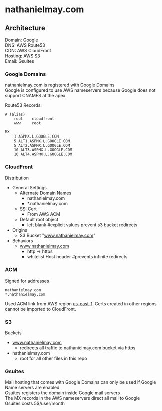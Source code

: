 # nathanielmay.com

## Architecture

Domain: Google  
DNS: AWS Route53  
CDN: AWS CloudFront  
Hosting: AWS S3  
Email: Gsuites  

### Google Domains

nathanielmay.com is registered with Google Domains  
Google is configured to use AWS nameservers because Google does not support CNAMES at the apex

Route53 Records:
```
A (alias)
	root	cloudfront
	www 	root

MX
	1 ASPMX.L.GOOGLE.COM
	5 ALT1.ASPMX.L.GOOGLE.COM
	5 ALT2.ASPMX.L.GOOGLE.COM
	10 ALT3.ASPMX.L.GOOGLE.COM
	10 ALT4.ASPMX.L.GOOGLE.COM		
```

### CloudFront

Distribution
  - General Settings
    - Alternate Domain Names
      - nathanielmay.com
      - *.nathanielmay.com
    - SSl Cert
      - From AWS ACM
    - Default root object
      - left blank #explicit values prevent s3 bucket redirects
  - Origins
    - S3 Bucket "www.nathanielmay.com"
  - Behaviors
    - www.nathanielmay.com
      - http -> https
      - whitelist Host header #prevents infinite redirects

### ACM

Signed for addresses
```
nathanielmay.com
*.nathanielmay.com
```

Used ACM link from AWS region [us-east-1](https://console.aws.amazon.com/acm/home?region=us-east-1). Certs created in other regions cannot be imported to CloudFront.

### S3

Buckets
  - www.nathanielmay.com
    - redirects all traffic to nathanielmay.com bucket via https
  - nathanielmay.com
    - root for all other files in this repo

### Gsuites

Mail hosting that comes with Google Domains can only be used if Google Name servers are enabled  
Gsuites registers the domain inside Google mail servers  
The MX records in the AWS nameservers direct all mail to Google  
Gsuites costs 5$/user/month  

